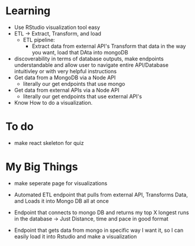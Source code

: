 # Learning
   - Use RStudio visualization tool easy 
   - ETL -> Extract, Transform, and load
      - ETL pipeline: 
         - Extract data from external API's Transform that data in the way you want, load that DAta into mongoDB 
   - discoverability in terms of database outputs, make endpoints understandable and allow user to navigate entire API/Database intuitivley or with very helpful instructions 
   - Get data from a MongoDB via a Node API
      - literally our get endpoints that use mongo
   - Get data from external APIs via a Node API
      - literally our get endpoints that use external API's 
   - Know How to do a visualization. 

# To do
   - make react skeleton for quiz 

# My Big Things
   - make seperate page for visualizations

   - Automated ETL endpoint that pulls from external API, Transforms Data, and Loads it into Mongo DB all at once

   - Endpoint that connects to mongo DB and returns my top X longest runs in the database -> Just Distance, time and pace in good format

   - Endpoint that gets data from mongo in specific way I want it, so I can easily load it into Rstudio and make a visualization
